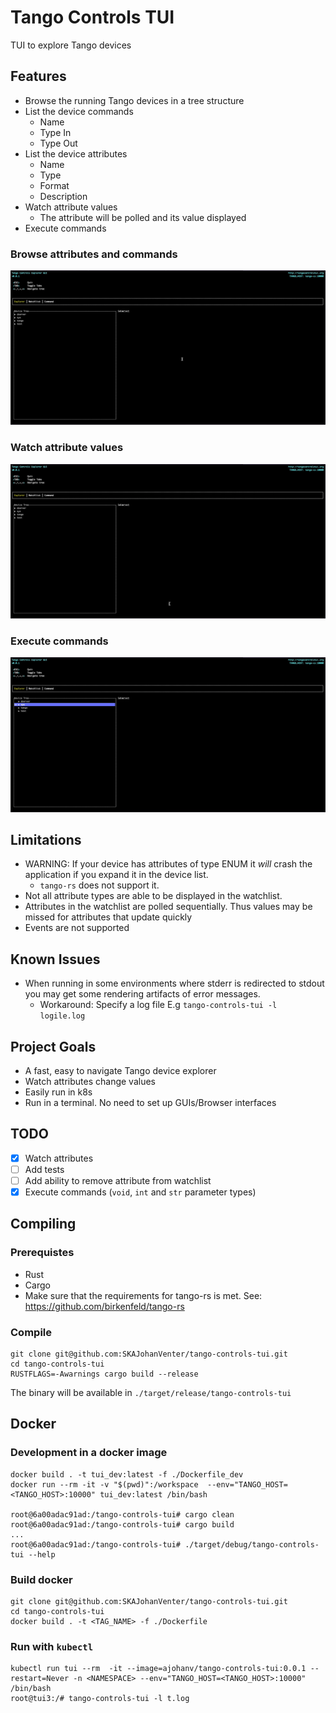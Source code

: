 # Tango Controls TUI

TUI to explore Tango devices

## Features

- Browse the running Tango devices in a tree structure
- List the device commands
    - Name
    - Type In
    - Type Out
- List the device attributes
    - Name
    - Type
    - Format
    - Description
- Watch attribute values
    - The attribute will be polled and its value displayed
- Execute commands

### Browse attributes and commands

![Attributes and commands](docs/img/commands_attributes.gif)

### Watch attribute values

![Attributes](docs/img/attributes.gif)

### Execute commands

![Commands](docs/img/commands.gif)

## Limitations

- WARNING: If your device has attributes of type ENUM it _will_ crash the application if you expand it in the device list.
  - `tango-rs` does not support it.
- Not all attribute types are able to be displayed in the watchlist.
- Attributes in the watchlist are polled sequentially. Thus values may be missed for attributes that update quickly
- Events are not supported

## Known Issues

- When running in some environments where stderr is redirected to stdout you may get some rendering artifacts of error messages.
  - Workaround: Specify a log file E.g `tango-controls-tui -l logile.log`

## Project Goals

- A fast, easy to navigate Tango device explorer
- Watch attributes change values
- Easily run in k8s
- Run in a terminal. No need to set up GUIs/Browser interfaces

## TODO
- [x] Watch attributes
- [ ] Add tests
- [ ] Add ability to remove attribute from watchlist
- [x] Execute commands (`void`, `int` and `str` parameter types)

## Compiling

### Prerequistes

- Rust
- Cargo
- Make sure that the requirements for tango-rs is met. See: https://github.com/birkenfeld/tango-rs

### Compile

```
git clone git@github.com:SKAJohanVenter/tango-controls-tui.git
cd tango-controls-tui
RUSTFLAGS=-Awarnings cargo build --release
```

The binary will be available in `./target/release/tango-controls-tui`

## Docker

### Development in a docker image

```
docker build . -t tui_dev:latest -f ./Dockerfile_dev
docker run --rm -it -v "$(pwd)":/workspace  --env="TANGO_HOST=<TANGO_HOST>:10000" tui_dev:latest /bin/bash

root@6a00adac91ad:/tango-controls-tui# cargo clean
root@6a00adac91ad:/tango-controls-tui# cargo build
...
root@6a00adac91ad:/tango-controls-tui# ./target/debug/tango-controls-tui --help
```

### Build docker

```
git clone git@github.com:SKAJohanVenter/tango-controls-tui.git
cd tango-controls-tui
docker build . -t <TAG_NAME> -f ./Dockerfile
```

### Run with `kubectl`

```
kubectl run tui --rm  -it --image=ajohanv/tango-controls-tui:0.0.1 --restart=Never -n <NAMESPACE> --env="TANGO_HOST=<TANGO_HOST>:10000" /bin/bash
root@tui3:/# tango-controls-tui -l t.log
```
